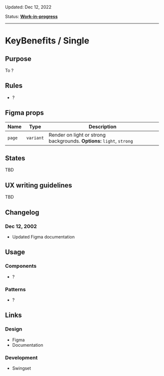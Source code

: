 Updated: Dec 12, 2022

Status: [**Work-in-progress**](/guides/can-i-use#work-in-progress)

---

# KeyBenefits / Single

## Purpose

To ?

## Rules

- ?

## Figma props

| Name   | Type      | Description                                                           |
| ------ | --------- | --------------------------------------------------------------------- |
| `page` | `variant` | Render on light or strong backgrounds. **Options:** `light`, `strong` |

## States

TBD

## UX writing guidelines

TBD

## Changelog

### Dec 12, 2002

- Updated Figma documentation

## Usage

### Components

- ?

### Patterns

- ?

## Links

### Design

- Figma
- Documentation

### Development

- Swingset
